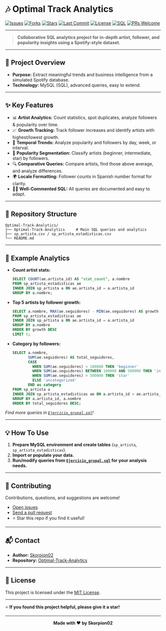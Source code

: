 # 🎶 Optimal Track Analytics

[![Issues](https://img.shields.io/github/issues/Skorpion02/Optimal-Track-Analytics?style=flat-square)](https://github.com/Skorpion02/Optimal-Track-Analytics/issues)
[![Forks](https://img.shields.io/github/forks/Skorpion02/Optimal-Track-Analytics?style=flat-square)](https://github.com/Skorpion02/Optimal-Track-Analytics/network/members)
[![Stars](https://img.shields.io/github/stars/Skorpion02/Optimal-Track-Analytics?style=flat-square)](https://github.com/Skorpion02/Optimal-Track-Analytics/stargazers)
[![Last Commit](https://img.shields.io/github/last-commit/Skorpion02/Optimal-Track-Analytics?style=flat-square)](https://github.com/Skorpion02/Optimal-Track-Analytics/commits/main)
[![License](https://img.shields.io/github/license/Skorpion02/Optimal-Track-Analytics?style=flat-square)](LICENSE)
[![SQL](https://img.shields.io/badge/SQL-MySQL-green?style=flat-square&logo=mysql)](#)
[![PRs Welcome](https://img.shields.io/badge/PRs-welcome-brightgreen?style=flat-square&logo=github)](https://github.com/Skorpion02/Optimal-Track-Analytics/pulls)

---

> **Collaborative SQL analytics project for in-depth artist, follower, and popularity insights using a Spotify-style dataset.**

---

## 🚀 Project Overview

- **Purpose:** Extract meaningful trends and business intelligence from a simulated Spotify database.
- **Technology:** MySQL (SQL), advanced queries, easy to extend.

---

## ✨ Key Features

- 📊 **Artist Analytics:** Count statistics, spot duplicates, analyze followers & popularity over time.
- 📈 **Growth Tracking:** Track follower increases and identify artists with highest/lowest growth.
- 📅 **Temporal Trends:** Analyze popularity and followers by day, week, or interval.
- 🏅 **Popularity Segmentation:** Classify artists (beginner, intermediate, star) by followers.
- 🔍 **Comparative Queries:** Compare artists, find those above average, and analyze differences.
- 🌍 **Locale Formatting:** Follower counts in Spanish number format for clarity.
- 🧑‍💻 **Well-Commented SQL:** All queries are documented and easy to adapt.

---

## 📂 Repository Structure

```
Optimal-Track-Analytics/
├── Optimal-Track-Analytics     # Main SQL queries and analytics
├── sp_artista.csv / sp_artista_estadisticas.csv
└── README.md
```

---

## 📝 Example Analytics

- **Count artist stats:**
  ```sql
  SELECT COUNT(ae.artista_id) AS "stat_count", a.nombre
  FROM sp_artista_estadisticas ae
  INNER JOIN sp_artista a ON ae.artista_id = a.artista_id
  GROUP BY a.nombre;
  ```
- **Top 5 artists by follower growth:**
  ```sql
  SELECT a.nombre, MAX(ae.seguidores) - MIN(ae.seguidores) AS growth
  FROM sp_artista_estadisticas ae
  INNER JOIN sp_artista a ON ae.artista_id = a.artista_id
  GROUP BY a.nombre
  ORDER BY growth DESC
  LIMIT 5;
  ```
- **Category by followers:**
  ```sql
  SELECT a.nombre,
         SUM(ae.seguidores) AS total_seguidores,
         CASE 
           WHEN SUM(ae.seguidores) < 100000 THEN 'beginner'
           WHEN SUM(ae.seguidores) BETWEEN 100000 AND 500000 THEN 'intermediate'
           WHEN SUM(ae.seguidores) > 500000 THEN 'star'
           ELSE 'uncategorized'
         END as category
  FROM sp_artista a
  INNER JOIN sp_artista_estadisticas ae ON a.artista_id = ae.artista_id
  GROUP BY a.artista_id, a.nombre
  ORDER BY total_seguidores DESC;
  ```

*Find more queries in [`Ejercicio_grupal.sql`](./Ejercicio_grupal.sql)!*

---

## 💡 How To Use

1. **Prepare MySQL environment and create tables** (`sp_artista`, `sp_artista_estadisticas`).
2. **Import or populate your data.**
3. **Run/modify queries from [`Ejercicio_grupal.sql`](./Ejercicio_grupal.sql) for your analysis needs.**

---

## 🤝 Contributing

Contributions, questions, and suggestions are welcome!

- [Open issues](https://github.com/Skorpion02/Optimal-Track-Analytics/issues)
- [Send a pull request](https://github.com/Skorpion02/Optimal-Track-Analytics/pulls)
- ⭐️ Star this repo if you find it useful!

---

## 📬 Contact

- **Author:** [Skorpion02](https://github.com/Skorpion02)
- **Repository:** [Optimal-Track-Analytics](https://github.com/Skorpion02/Optimal-Track-Analytics)

---

## 📝 License

This project is licensed under the [MIT License](LICENSE).

---

⭐️ **If you found this project helpful, please give it a star!**

---

<div align="center">
  <b>Made with ❤️ by Skorpion02</b>
</div>
